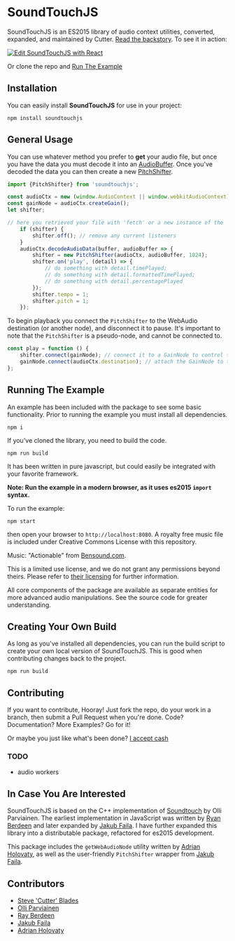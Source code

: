 # SoundTouchJS

SoundTouchJS is an ES2015 library of audio context utilities, converted, expanded, and maintained by Cutter. [Read the backstory](#in-case-you-are-interested). To see it in action:

[![Edit SoundTouchJS with React](https://codesandbox.io/static/img/play-codesandbox.svg)](https://codesandbox.io/s/soundtouchjs-with-react-qdci0?fontsize=14&hidenavigation=1&theme=dark)

Or clone the repo and [Run The Example](#running-the-example)

## Installation

You can easily install **SoundTouchJS** for use in your project:

```
npm install soundtouchjs
```

## General Usage

You can use whatever method you prefer to **get** your audio file, but once you have the data you must decode it into an [AudioBuffer](https://developer.mozilla.org/en-US/docs/Web/API/AudioBuffer). Once you've decoded the data you can then create a new [PitchShifter](#PitchShifter).

```javascript
import {PitchShifter} from 'soundtouchjs';

const audioCtx = new (window.AudioContext || window.webkitAudioContext)();
const gainNode = audioCtx.createGain();
let shifter;

// here you retrieved your file with 'fetch' or a new instance of the 'FileReader', and from the data...
    if (shifter) {
        shifter.off(); // remove any current listeners
    }
    audioCtx.decodeAudioData(buffer, audioBuffer => {
        shifter = new PitchShifter(audioCtx, audioBuffer, 1024);
        shifter.on('play', (detail) => {
            // do something with detail.timePlayed;
            // do something with detail.formattedTimePlayed;
            // do something with detail.percentagePlayed
        });
        shifter.tempo = 1;
        shifter.pitch = 1;
    });
```

To begin playback you connect the `PitchShifter` to the WebAudio destination (or another node), and disconnect it to pause. It's important to note that the `PitchShifter` is a pseudo-node, and cannot be connected to.

```javascript
const play = function () {
    shifter.connect(gainNode); // connect it to a GainNode to control the volume
    gainNode.connect(audioCtx.destination); // attach the GainNode to the 'destination' to begin playback
};
```

## Running The Example

An example has been included with the package to see some basic functionality. Prior to running the example you must install all dependencies.

```
npm i
```

If you've cloned the library, you need to build the code. 

```
npm run build
```

It has been written in pure javascript, but could easily be integrated with your favorite framework. 

**Note: Run the example in a modern browser, as it uses es2015 `import` syntax.**

To run the example:

```
npm start
```

then open your browser to `http://localhost:8080`. A royalty free music file is included under Creative Commons License with this repository.

Music: "Actionable" from [Bensound.com](http://bensound.com).

This is a limited use license, and we do not grant any permissions beyond theirs. Please refer to [their licensing](https://www.bensound.com/licensing) for further information.

All core components of the package are available as separate entities for more advanced audio manipulations. See the source code for greater understanding.

## Creating Your Own Build

As long as you've installed all dependencies, you can run the build script to create your own local version of SoundTouchJS. This is good when contributing changes back to the project.

```
npm run build
```

## Contributing

If you want to contribute, Hooray! Just fork the repo, do your work in a branch, then submit a Pull Request when you're done. Code? Documentation? More Examples? Go for it!

Or maybe you just like what's been done? [I accept cash](https://paypal.me/cutterbl?locale.x=en_US)

### TODO

* audio workers

## In Case You Are Interested

SoundTouchJS is based on the C++ implementation of [Soundtouch](https://www.surina.net/soundtouch/) by Olli Parviainen. The earliest implementation in JavaScript was written by [Ryan Berdeen](https://github.com/also/soundtouch-js) and later expanded by [Jakub Faila](https://github.com/jakubfiala/soundtouch-js). I have further expanded this library into a distributable package, refactored for es2015 development.

This package includes the `getWebAudioNode` utility written by [Adrian Holovaty](https://github.com/adrianholovaty), as well as the user-friendly `PitchShifter` wrapper from [Jakub Faila](https://github.com/jakubfiala/soundtouch-js).

## Contributors

* [Steve 'Cutter' Blades](https://cutterscrossing.com)
* [Olli Parviainen](https://www.surina.net/soundtouch/)
* [Ray Berdeen](http://ryanberdeen.com)
* [Jakub Faila](http://fiala.space)
* [Adrian Holovaty](http://www.holovaty.com)